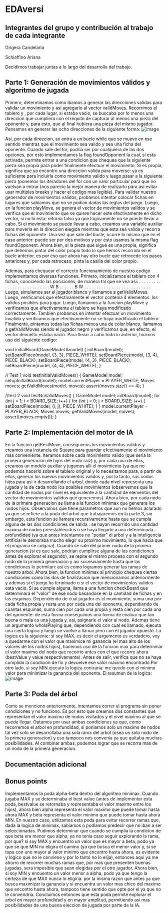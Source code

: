 # EDAversi

## Integrantes del grupo y contribución al trabajo de cada integrante

Grigera Candelaria

Schiaffino Ariana

Decidimos trabajar juntas a lo largo del desarrollo del trabajo.

## Parte 1: Generación de movimientos válidos y algoritmo de jugada

Primero, determinamos como ibamos a generar las direcciones validas para validar un movimiento 
y asi agregarlo al vector validMoves. Recorrimos el tablero y , por cada lugar, si estaba vacio,
se buscaba por lo menos una direccion que cumpliera con el requito de capturar al menos una pieza 
del oponente y, para esto, que al final hubiera una pieza del mismo jugador. Pensamos en generar
las ocho direcciones de la siguiente forma:
![image](https://github.com/user-attachments/assets/1d0af242-1b7c-40e4-92f9-14917d12a900)

Asi, por cada direccion, se entra a un bucle while que se mueve en ese sentido mientras que el 
movimiento sea valido y sea una ficha del oponente. Cuando sale del for, podria ser por cualquiera 
de las dos opciones, por esto implementamos la flag foundOpponent la cual, si esta activada, permite
entrar a una condicion que chequea que la siguiente pieza sea propia para poder finalmente efectuar 
el movimiento. Si es propia, significa que ya encontro una direccion valida para moverse: ya es 
suficiente para incluirla como movimiento valido y luego pasar a la siguiente pieza (ponemos los 
iteradores del for con un valor particular para que no vuelvan a entrar (nos parecio la mejor manera de 
realizarlo para asi evitar usar multiples breaks y hacer el codigo mas legible).
Para validar nuestro generador de movimientos validos, probamos intentar colocar fichas en lugares 
que sabiamos que no se podian dadas las reglas del juego. Luego, en la funcion playMove, se genera 
el vector de movimientos validos y se verifica que el movimiento que se quiere hacer este efectivamente 
en dicho vector, si no lo esta: retorna falso ya que logicamente no se puede llevar a cabo.
Si el movimiento se puede llevar a cabo, creamos una variable auxiliar para moverla en la direccion 
elegida mientras que esta sea valida y recorra fichas del oponente. Una vez que sale del bucle, ocurre
lo mismo que en el caso anterior: puede ser por dos motivos y por esto usamos la misma flag foundOpponent. 
Ahora bien, si la pieza que sigue es una propia, significa que debemos pintar del color propio todo lo que
hemos recorrido en el bucle anterior, es por eso que ahora hay otro bucle que retrocede los pasos anteriores
y, por cada retroceso, pinta la casilla del color propio.

Ademas, para chequear el correcto funcionamiento de nuestro codigo implementamos diversas funciones.
Primero, inicializamos el tablero con 4 fichas, conociendo las posiciones, de manera tal que se vea asi:
. . . . . . . .
. . . . . . . .
. . . . . . . .
. . . W B . . .
. . . B W . . .
. . . . . . . .
. . . . . . . .
. . . . . . . .
Luego, simulamos ser el jugador blanco y llamamos a getValidMoves. Luego, verificamos que efectivamente el vector contenia 4 
elementos: los validos posibles para jugar.
Luego, llamamos a la funcion playMove y verificamos que efectivamente el tablero se haya modificado correctamente.
Tambien probamos en intentar efectuar un movimiento invalido y verificamos que efectivamente no se haya modificado el tablero.
Finalmente, pintamos todas las fichas menos una de color blanco, llamamos a getValidMoves siendo el jugador negro y verificamos 
que, en efecto, el vector devuelto estaba vacio.
Para llevar a cabo todo lo anterior, hicimos uso del siguiente codigo:

void initialBoard(GameModel &model)
{
    initBoard(model);
    setBoardPiece(model, {3, 3}, PIECE_WHITE);
    setBoardPiece(model, {3, 4}, PIECE_BLACK);
    setBoardPiece(model, {4, 3}, PIECE_BLACK);
    setBoardPiece(model, {4, 4}, PIECE_WHITE);
}

// Test 1
void testInitialValidMoves() 
{
    GameModel model;
    setupInitialBoard(model);
    model.currentPlayer = PLAYER_WHITE;
    Moves moves;
    getValidMoves(model, moves);
    assert(moves.size() == 4);
}

//test 2
void testNoValidMoves() {
    GameModel model;
    initBoard(model);
    for (int j = 1; i < BOARD_SIZE; i++) {
        for (int j = 0; j < BOARD_SIZE; j++) {
            setBoardPiece(model, {i, j}, PIECE_WHITE);
        }
    }
    model.currentPlayer = PLAYER_BLACK;
    Moves moves;
    getValidMoves(model, moves);
    assert(moves.empty());
}

## Parte 2: Implementación del motor de IA

En la funcion getBestMove, conseguimos los movimientos validos y creamos  una instancia de Square para guardar
efectivamente el movimiento mas conveniente. Iteramos sobre cada movimiento valido (que seria la primera generacion 
de hijos del nodo raiz) y, por cada una de ellas, creamos un modelo auxiliar y jugamos alli el movimiento (ya que no 
podemos hacerlo sobre el tablero original y lo necesitamos para, a partir de ellos, generar los nuevos movimientos
validos y, por lo tanto, sus nodos hijos para asi ir desarrollando el arbol, donde cada nivel representa una jugada 
y la de cada nodo los posibles movimientos (observemos que la cantidad de nodos por nivel es equivalente a la cantidad 
de elementos del vector de movimientos validos que generemos).
Ahora bien, por cada nodo de la primera generacion se llama a la funcion minimax que generara los nodos hijos.
Observamos que tiene parametros que aun no hemos aclarado ya que se refiere a la poda del arbol que trabajaremos en
la parte 3, sin embargo, esta funcion se llamara recursivamente hasta que se cumpla alguna de las dos condiciones de 
salida : se hayan recorrido una cantidad maxima de nodos preestablecidos o se haya llegado a una determinada profundidad 
(ya que antes intentamos no "podar" el arbol y a la inteligencia artificial le demoraba mucho elegir su proximo movimiento,
lo que hacia que el programa se colgara). Cuando se sale del primer nodo de la primera generacion (si es que sale, podrian 
cumplirse alguna de las condiciones antes de explorar el segundo), se repite el mismo proceso con el segundo nodo de la
primera generacion y asi sucesivamente hasta que las condiciones lo permitan: asi es como logramos generar las ramas de 
nuestro arbol.
Ahora bien, la funcion minimax al principio chequea ciertas condiciones como las dos de finalizacion que mencionamos 
anteriormente y ademas si el juego ha terminado o si el vector de movimientos validos esta vacio. Si se cumple alguna, 
llama a una funcion checkBoard que determinara el "valor" de ese nodo basandose en la cantidad de fichas y en las esquinas.
Dependiendo de cual jugador es el movimiento, suma uno por cada ficha propia y resta uno por cada una del oponente, dependiendo de
cuantas esquinas, suma cien por cada una propia y resta cien por cada una del oponente: de esta forma conseguimos una forma de evaluar 
que tan buena o mala es una jugada y, asi, asignarle el valor al nodo.
Ademas tiene un argumento whoIsPlaying que, dependiendo con cual es llamado, ejecuta una cierta logica y luego se vuelve 
a llamar pero con el jugador opuesto. La logica es la siguiente: si soy MAX, es decir el argumento es verdadero, voy a 
quedarme con el valor que maximice mi ganancia (el mas alto de los valores de los nodos hijos), hacemos uso de la funcion 
max para determinar el valor maximo del nodo que recorrio antes con el que recorre ahora (bestValue y value respectivamente). Antes de salir, verifica que no se haya cumplido la condicion de fin y devuelve ese valor maximo encontrado.Por otro lado, si soy MIN ejecuto la logica contraria: me quedo con el minimo valor para minimizar la ganancia del oponente.
El resumen de la logica:
![image](https://github.com/user-attachments/assets/3d45b81c-f53f-4bf1-a5d3-d6312cc0dcd2)

## Parte 3: Poda del árbol

Como se menciono anteriormente, intentamos correr el programa sin poner condiciones y no funciono. Es por esto que creamos
dos constantes que representan el valor maximo de nodos visitados y el nivel maximo al que se puede llegar. Optamos por usar
ambas condiciones ya que, como recorremos el arbol en profundidad, si poniamos solo un maximo de nodos tal vez solo se 
desarrollaba una sola rama del arbol (osea un solo nodo de la primera generacion) y eso tampoco nos convenia ya que quitaba 
muchas posibilidades. Al combinar ambas, podemos lograr que se recorra mas de un nodo de la primera generacion.

## Documentación adicional


## Bonus points
Implementamos la poda alpha-beta dentro del algoritmo minimax. Cuando jugaba MAX y se determinaba el best value (antes de 
implementar esta poda, bestvalue se retornaba y representaba el valor maximo entre los hijos), ahora bien alpha representa
el valor maximo que puede tomar hasta ahora MAX y beta representa el valor minimo que puede tomar hasta ahora MIN. En nuestro
caso, utilizamos esta poda para evitar recorrer ramas que, dada la logica de minimax, sabiamos o podiamos predecir que no
iban a ser seleccionadas. Pudimos determinar que cuando se cumplia la condicion de que beta era menor que alpha, ya no tenia
caso seguir explorando la rama, por que? si soy MAX y encuentro un valor que es mayor a beta, podo ya que se que MIN no 
eligira el camino (ya que busca el menor valor y, si se topa con uno mayor al valor minimo que encontro hasta ahora, es
evidente y logico que no le conviene y por lo tanto no lo elija), entonces aqui ya me ahorro de recorrer muchas ramas que,
por mas que presenten buenas jugadas, sera imposible que sean elegidas por el otro jugador. Ahora bien, si soy MIN y encuentro
un valor menor a alpha, podo ya que tengo la certeza de que MAX nunca lo eligiria: por la misma razon que antes ya que busca
maximizar la ganancia y si encuentra un valor mas chico del maximo que encontro hasta ahora, tampoco tiene sentido que opte
por el ya que no le convendria.
Concluimos entonces que esta poda permite explorar el arbol en mayor profundidad y en mayor amplitud, permitiendo asi mas 
posibilidades de una buena eleccion de jugada por parte de la IA.

